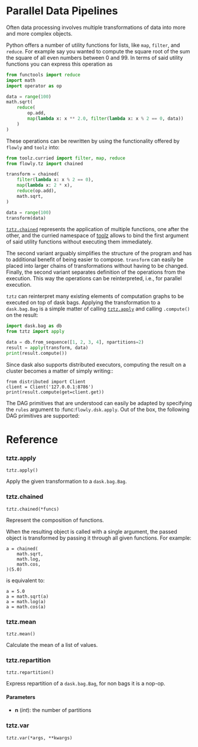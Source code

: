 # Parallel Data Pipelines

Often data processing involves multiple transformations of data into more and
more complex objects.

Python offers a number of utility functions for lists, like ``map``, 
``filter``, and ``reduce``. For example say you wanted to compute the square
root  of the sum the square of all even numbers between 0 and 99. In terms of 
said utility functions you can express this operation as

```python
from functools import reduce
import math
import operator as op

data = range(100)
math.sqrt(
    reduce(
        op.add,
        map(lambda x: x ** 2.0, filter(lambda x: x % 2 == 0, data))
    )
)
```

These operations can be rewritten by using the functionality offered by
`flowly` and `toolz` into:

```python
from toolz.curried import filter, map, reduce
from flowly.tz import chained

transform = chained(
    filter(lambda x: x % 2 == 0),
    map(lambda x: 2 * x),
    reduce(op.add),
    math.sqrt,
)

data = range(100)
transform(data)
```

[`tztz.chained`](#tztz.chained) represents the application of multiple 
functions, one after the other, and the curried namespace of [toolz][toolz]
allows to bind the first argument of said utility functions without executing
them immediately.

The second variant arguably simplifies the structure of the program and has to 
additional benefit of being easier to compose. ``transform`` can easily be 
placed into larger chains of transformations without having to be changed.
Finally, the second variant separates definition of the operations from
the execution. This way the operations can be reinterpreted, i.e., for parallel
execution.


`tztz` can reinterpret many existing elements of computation graphs to be 
executed on top of dask bags. Applying the transformation to a `dask.bag.Bag` 
is a simple matter of calling [`tztz.apply`](#tztz.apply) and calling 
`.compute()` on the result:

```python
import dask.bag as db
from tztz import apply

data = db.from_sequence([1, 2, 3, 4], npartitions=2)
result = apply(transform, data)
print(result.compute())
```

Since dask also supports distributed executors, computing the result on a
cluster becomes a matter of simply writing::

    from distributed import Client
    client = Client('127.0.0.1:8786')
    print(result.compute(get=client.get))

The DAG primitives that are understood can easily be adapted by specifying the
``rules`` argument to :func:`flowly.dsk.apply`. Out of the box, the following
DAG primitives are supported:


# Reference

###  tztz.apply
`tztz.apply()`

Apply the given transformation to a `dask.bag.Bag`.



###  tztz.chained
`tztz.chained(*funcs)`

Represent the composition of functions.

When the resulting object is called with a single argument, the passed
object is transformed by passing it through all given functions.
For example:

```
a = chained(
    math.sqrt,
    math.log,
    math.cos,
)(5.0)
```

is equivalent to:

```
a = 5.0
a = math.sqrt(a)
a = math.log(a)
a = math.cos(a)
```



###  tztz.mean
`tztz.mean()`

Calculate the mean of a list of values.



###  tztz.repartition
`tztz.repartition()`

Express repartition of a `dask.bag.Bag`, for non bags it is a nop-op.

#### Parameters

* **n** (*int*):
  the number of partitions



###  tztz.var
`tztz.var(*args, **kwargs)`

<undocumented>



[toolz]: http://toolz.readthedocs.io/en/latest/